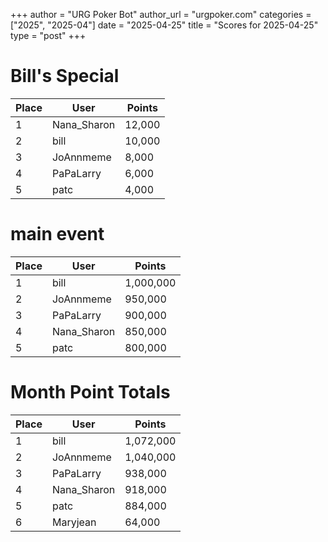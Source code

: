 +++
author = "URG Poker Bot"
author_url = "urgpoker.com"
categories = ["2025", "2025-04"]
date = "2025-04-25"
title = "Scores for 2025-04-25"
type = "post"
+++
# Bill's Special

| Place | User | Points |
|-------|------|--------|
| 1 | Nana_Sharon | 12,000 |
| 2 | bill | 10,000 |
| 3 | JoAnnmeme | 8,000 |
| 4 | PaPaLarry | 6,000 |
| 5 | patc | 4,000 |

# main event

| Place | User | Points |
|-------|------|--------|
| 1 | bill | 1,000,000 |
| 2 | JoAnnmeme | 950,000 |
| 3 | PaPaLarry | 900,000 |
| 4 | Nana_Sharon | 850,000 |
| 5 | patc | 800,000 |

# Month Point Totals

| Place | User | Points |
|-------|------|--------|
| 1 | bill | 1,072,000 |
| 2 | JoAnnmeme | 1,040,000 |
| 3 | PaPaLarry | 938,000 |
| 4 | Nana_Sharon | 918,000 |
| 5 | patc | 884,000 |
| 6 | Maryjean | 64,000 |
